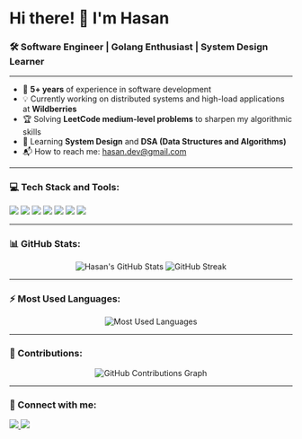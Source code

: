 # Hi there! 👋 I'm Hasan

### 🛠️ Software Engineer | Golang Enthusiast | System Design Learner

---

- 🌟 **5+ years** of experience in software development
- 💡 Currently working on distributed systems and high-load applications at **Wildberries**
- 🏆 Solving **LeetCode medium-level problems** to sharpen my algorithmic skills
- 📖 Learning **System Design** and **DSA (Data Structures and Algorithms)**
- 📬 How to reach me: [hasan.dev@gmail.com](mailto:hasan.dev@gmail.com)

---

### 💻 Tech Stack and Tools:
<p>
  <img src="https://img.shields.io/badge/Go-00ADD8?style=flat-square&logo=go&logoColor=white" />
  <img src="https://img.shields.io/badge/PostgreSQL-316192?style=flat-square&logo=postgresql&logoColor=white" />
  <img src="https://img.shields.io/badge/Redis-DC382D?style=flat-square&logo=redis&logoColor=white" />
  <img src="https://img.shields.io/badge/Docker-2496ED?style=flat-square&logo=docker&logoColor=white" />
  <img src="https://img.shields.io/badge/Kubernetes-326CE5?style=flat-square&logo=kubernetes&logoColor=white" />
  <img src="https://img.shields.io/badge/Asterisk-FFA733?style=flat-square&logo=asterisk&logoColor=white" />
  <img src="https://img.shields.io/badge/S3%20(Minio)-569A31?style=flat-square&logo=amazon-s3&logoColor=white" />
</p>

---

### 📊 GitHub Stats:
<p align="center">
  <img src="https://github-readme-stats.vercel.app/api?username=kerimkhanov&show_icons=true&theme=tokyonight&count_private=true" alt="Hasan's GitHub Stats" />
  <img src="https://github-readme-streak-stats.herokuapp.com/?user=kerimkhanov&theme=tokyonight" alt="GitHub Streak" />
</p>

---

### ⚡ Most Used Languages:
<p align="center">
  <img src="https://github-readme-stats.vercel.app/api/top-langs/?username=kerimkhanov&layout=compact&theme=tokyonight" alt="Most Used Languages" />
</p>

---

### 🌟 Contributions:
<p align="center">
  <img src="https://github-readme-activity-graph.vercel.app/graph?username=kerimkhanov&theme=react-dark" alt="GitHub Contributions Graph" />
</p>

---

### 🎯 Connect with me:
<p>
  <a href="https://www.linkedin.com/in/your-profile" target="_blank">
    <img src="https://img.shields.io/badge/LinkedIn-blue?style=flat-square&logo=linkedin" />
  </a>
  <a href="mailto:hasan.dev@gmail.com">
    <img src="https://img.shields.io/badge/Email-red?style=flat-square&logo=gmail&logoColor=white" />
  </a>
</p>
